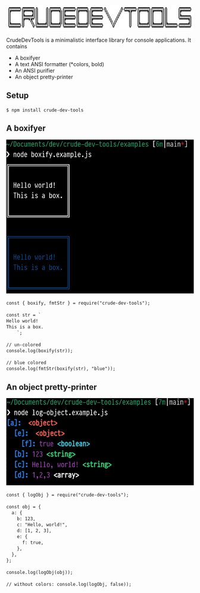 ![logo](https://raw.githubusercontent.com/bergsans/crude-dev-tools/main/assets/logo.png)

CrudeDevTools is a minimalistic interface library for console applications. It contains

- A boxifyer
- A text ANSI formatter (*colors, bold)
- An ANSI purifier
- An object pretty-printer

## Setup
```
$ npm install crude-dev-tools
```

## A boxifyer
![screenshot: boxifier](https://raw.githubusercontent.com/bergsans/crude-dev-tools/main/assets/boxify-example.png)

```
const { boxify, fmtStr } = require("crude-dev-tools");

const str = `
Hello world!
This is a box.
    `;

// un-colored
console.log(boxify(str));

// blue colored
console.log(fmtStr(boxify(str), "blue"));
```


## An object pretty-printer
![screenshot: object pretty-printer](https://raw.githubusercontent.com/bergsans/crude-dev-tools/main/assets/lob-obj-example.png)

```
const { logObj } = require("crude-dev-tools");

const obj = {
  a: {
    b: 123,
    c: "Hello, world!",
    d: [1, 2, 3],
    e: {
      f: true,
    },
  },
};

console.log(logObj(obj));

// without colors: console.log(logObj, false));
```

